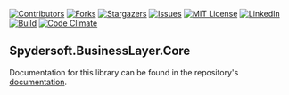 [![Contributors][contributors-shield]][contributors-url]
[![Forks][forks-shield]][forks-url]
[![Stargazers][stars-shield]][stars-url]
[![Issues][issues-shield]][issues-url]
[![MIT License][license-shield]][license-url]
[![LinkedIn][linkedin-shield]][linkedin-url]
[![Build][build-shield]][build-url]
[![Code Climate][codeclimate-shield]][codeclimate-url]

## Spydersoft.BusinessLayer.Core

Documentation for this library can be found in the repository's [documentation](docs/).

[contributors-shield]: https://img.shields.io/github/contributors/spyder007/spydersoft.businesslayer.core.svg?style=for-the-badge
[contributors-url]: https://github.com/spyder007/spydersoft.businesslayer.core/graphs/contributors
[forks-shield]: https://img.shields.io/github/forks/spyder007/spydersoft.businesslayer.core.svg?style=for-the-badge
[forks-url]: https://github.com/spyder007/spydersoft.businesslayer.core/network/members
[stars-shield]: https://img.shields.io/github/stars/spyder007/spydersoft.businesslayer.core?style=for-the-badge
[stars-url]: https://github.com/spyder007/spydersoft.businesslayer.core/stargazers
[issues-shield]: https://img.shields.io/github/issues/spyder007/spydersoft.businesslayer.core.svg?style=for-the-badge
[issues-url]: https://github.com/spyder007/spydersoft.businesslayer.core/issues
[license-shield]: https://img.shields.io/github/license/spyder007/spydersoft.businesslayer.core.svg?style=for-the-badge
[license-url]: https://github.com/spyder007/spydersoft.businesslayer.core/blob/main/LICENSE
[linkedin-shield]: https://img.shields.io/badge/-LinkedIn-black.svg?style=for-the-badge&logo=linkedin&colorB=555
[linkedin-url]: https://linkedin.com/in/geregam
[build-shield]: https://img.shields.io/github/workflow/status/spyder007/spydersoft.businesslayer.core/Library%20Build%20and%20Publish?style=for-the-badge
[build-url]: https://github.com/spyder007/spydersoft.businesslayer.core/actions/workflows/dotnet-core.yml
[codeclimate-shield]: https://img.shields.io/codeclimate/maintainability/spyder007/spydersoft.businesslayer.core?style=for-the-badge
[codeclimate-url]: https://codeclimate.com/github/spyder007/spydersoft.businesslayer.core